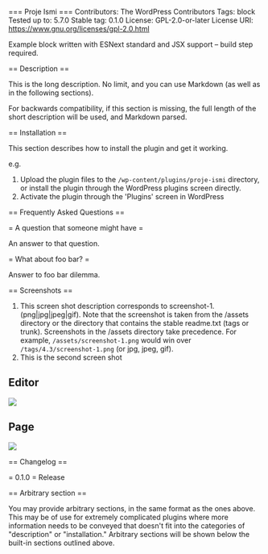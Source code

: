 === Proje Ismi ===
Contributors:      The WordPress Contributors
Tags:              block
Tested up to:      5.7.0
Stable tag:        0.1.0
License:           GPL-2.0-or-later
License URI:       https://www.gnu.org/licenses/gpl-2.0.html

Example block written with ESNext standard and JSX support – build step required.

== Description ==

This is the long description. No limit, and you can use Markdown (as well as in the following sections).

For backwards compatibility, if this section is missing, the full length of the short description will be used, and
Markdown parsed.

== Installation ==

This section describes how to install the plugin and get it working.

e.g.

1. Upload the plugin files to the `/wp-content/plugins/proje-ismi` directory, or install the plugin through the WordPress plugins screen directly.
1. Activate the plugin through the 'Plugins' screen in WordPress


== Frequently Asked Questions ==

= A question that someone might have =

An answer to that question.

= What about foo bar? =

Answer to foo bar dilemma.

== Screenshots ==

1. This screen shot description corresponds to screenshot-1.(png|jpg|jpeg|gif). Note that the screenshot is taken from
the /assets directory or the directory that contains the stable readme.txt (tags or trunk). Screenshots in the /assets
directory take precedence. For example, `/assets/screenshot-1.png` would win over `/tags/4.3/screenshot-1.png`
(or jpg, jpeg, gif).
2. This is the second screen shot
## Editor
[![](https://miro.medium.com/max/700/1*NDJeXG3cxi2qo4gx-lSnGg.png)](https://miro.medium.com/max/700/1*NDJeXG3cxi2qo4gx-lSnGg.png)

## Page
[![](https://miro.medium.com/max/700/1*Cbpp5APwZ64SWSHWI-PwqQ.png)](https://miro.medium.com/max/700/1*Cbpp5APwZ64SWSHWI-PwqQ.png)

== Changelog ==

= 0.1.0 =
 Release

== Arbitrary section ==

You may provide arbitrary sections, in the same format as the ones above. This may be of use for extremely complicated
plugins where more information needs to be conveyed that doesn't fit into the categories of "description" or
"installation." Arbitrary sections will be shown below the built-in sections outlined above.